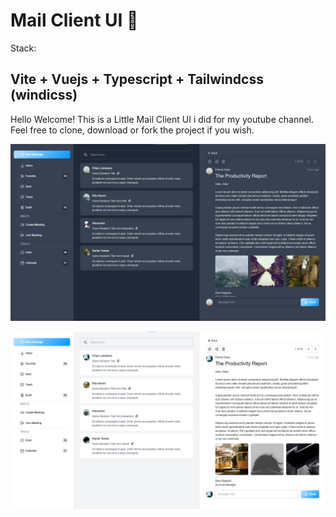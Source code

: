 # Mail Client UI 🚀
Stack: 
## Vite + Vuejs  + Typescript + Tailwindcss (windicss)

Hello Welcome! This is a Little Mail Client UI i did for my youtube channel.
Feel free to clone, download or fork the project if you wish.


![Mail Client UI Dark](screenshots/dark.png)

![Mail Client UI Light](screenshots/light.png)


